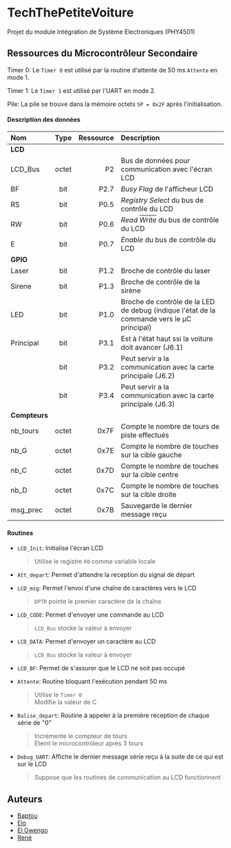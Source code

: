 # TechThePetiteVoiture
Projet du module Intégration de Système Electroniques (PHY4501)


## Ressources du Microcontrôleur Secondaire

Timer 0:
Le `Timer 0` est utilisé par la routine d'attente de 50 ms `Attente` en mode 1.

Timer 1:
Le `Timer 1` est utilisé par l'UART en mode 2.

Pile:
La pile se trouve dans la mémoire octets `SP = 0x2F` après l'initialisation.

#### Description des données

| Nom           | Type  | Ressource | Description                                                                           |
|:--------------|:-----:|----------:|:--------------------------------------------------------------------------------------|
| **LCD**       |       |           |                                                                                       |
| LCD_Bus       | octet |        P2 | Bus de données pour communication avec l'écran LCD                                    |
| BF            |  bit  |      P2.7 | _Busy Flag_ de l'afficheur LCD                                                        |
| RS            |  bit  |      P0.5 | _Registry Select_ du bus de contrôle du LCD                                           |
| RW            |  bit  |      P0.6 | _Read <span style="text-decoration: overline">Write</span>_ du bus de contrôle du LCD |
| E             |  bit  |      P0.7 | _Enable_ du bus de contrôle du LCD                                                    |
| **GPIO**      |       |           |                                                                                       |
| Laser         |  bit  |      P1.2 | Broche de contrôle du laser                                                           |
| Sirene        |  bit  |      P1.3 | Broche de contrôle de la sirène                                                       |
| LED           |  bit  |      P1.0 | Broche de contrôle de la LED de debug (indique l'état de la commande vers le µC principal)|
| Principal     |  bit  |      P3.1 | Est à l'état haut ssi la voiture doit avancer (J6.1)                                  |
|               |  bit  |      P3.2 | Peut servir a la communication avec la carte principale (J6.2)                        |
|               |  bit  |      P3.4 | Peut servir a la communication avec la carte principale (J6.3)                        |
| **Compteurs** |       |           |                                                                                       |
| nb_tours      | octet |      0x7F | Compte le nombre de tours de piste effectués                                          |
| nb_G          | octet |      0x7E | Compte le nombre de touches sur la cible gauche                                       |
| nb_C          | octet |      0x7D | Compte le nombre de touches sur la cible centre                                       |
| nb_D          | octet |      0x7C | Compte le nombre de touches sur la cible droite                                       |
| msg_prec      | octet |      0x7B | Sauvegarde le dernier message reçu                                                    |
 
#### Routines
- `LCD_Init`:
    Initialise l'écran LCD
    > Utilise le registre `R0` comme variable locale

- `Att_depart`:
    Permet d'attendre la reception du signal de départ

- `LCD_msg`:
    Permet l'envoi d'une chaîne de caractères vers le LCD
    > `DPTR` pointe le premier caractère de la chaîne

- `LCD_CODE`:
    Permet d'envoyer une commande au LCD
    > `LCD_Bus` stocke la valeur à envoyer

- `LCD_DATA`:
    Permet d'envoyer un caractère au LCD
    > `LCD_Bus` stocke la valeur à envoyer

- `LCD_BF`:
    Permet de s'assurer que le LCD ne soit pas occupé

- `Attente`:
    Routine bloquant l'exécution pendant 50 ms
    > Utilise le `Timer 0`<br>
    > Modifie la valeur de C

- `Balise_depart`:
    Routine à appeler à la première réception de chaque série de "0"
    > Incrémente le compteur de tours<br>
    > Eteint le microcontrôleur après 3 tours

- `Debug_UART`:
    Affiche le dernier message série reçu à la suite de ce qui est sur le LCD
    > Suppose que les routines de communication au LCD fonctionnent

## Auteurs
  - [Baptou](https://github.com/bapt117)
  - [Elo](https://github.com/elomhs)
  - [El Gwengo](https://github.com/gwenser)
  - [René](https://github.com/rene-INTech)
 
